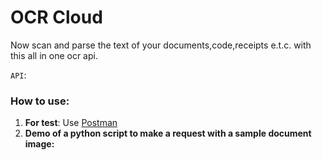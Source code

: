 # OCR Cloud 
Now scan and parse the text of your documents,code,receipts e.t.c. with this all in one ocr api.

`API`: []()
### How to use:

1. **For test**: Use [Postman](https://www.postman.com/)
2. **Demo of a python script to make a request with a sample document image:**

